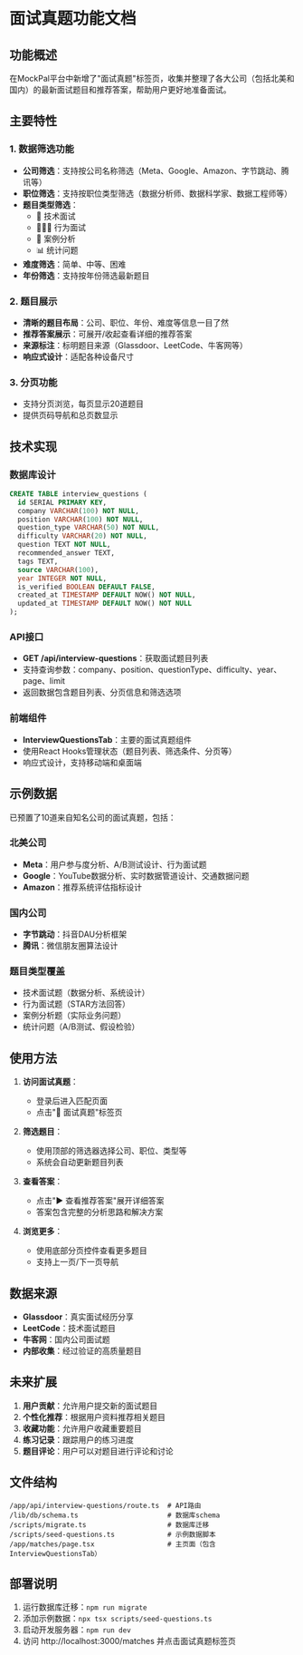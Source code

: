 # 面试真题功能文档

## 功能概述

在MockPal平台中新增了"面试真题"标签页，收集并整理了各大公司（包括北美和国内）的最新面试题目和推荐答案，帮助用户更好地准备面试。

## 主要特性

### 1. 数据筛选功能
- **公司筛选**：支持按公司名称筛选（Meta、Google、Amazon、字节跳动、腾讯等）
- **职位筛选**：支持按职位类型筛选（数据分析师、数据科学家、数据工程师等）
- **题目类型筛选**：
  - 🔧 技术面试
  - 🧑‍🤝‍🧑 行为面试
  - 🧩 案例分析
  - 📊 统计问题
- **难度筛选**：简单、中等、困难
- **年份筛选**：支持按年份筛选最新题目

### 2. 题目展示
- **清晰的题目布局**：公司、职位、年份、难度等信息一目了然
- **推荐答案展示**：可展开/收起查看详细的推荐答案
- **来源标注**：标明题目来源（Glassdoor、LeetCode、牛客网等）
- **响应式设计**：适配各种设备尺寸

### 3. 分页功能
- 支持分页浏览，每页显示20道题目
- 提供页码导航和总页数显示

## 技术实现

### 数据库设计
```sql
CREATE TABLE interview_questions (
  id SERIAL PRIMARY KEY,
  company VARCHAR(100) NOT NULL,
  position VARCHAR(100) NOT NULL,
  question_type VARCHAR(50) NOT NULL,
  difficulty VARCHAR(20) NOT NULL,
  question TEXT NOT NULL,
  recommended_answer TEXT,
  tags TEXT,
  source VARCHAR(100),
  year INTEGER NOT NULL,
  is_verified BOOLEAN DEFAULT FALSE,
  created_at TIMESTAMP DEFAULT NOW() NOT NULL,
  updated_at TIMESTAMP DEFAULT NOW() NOT NULL
);
```

### API接口
- **GET /api/interview-questions**：获取面试题目列表
- 支持查询参数：company、position、questionType、difficulty、year、page、limit
- 返回数据包含题目列表、分页信息和筛选选项

### 前端组件
- **InterviewQuestionsTab**：主要的面试真题组件
- 使用React Hooks管理状态（题目列表、筛选条件、分页等）
- 响应式设计，支持移动端和桌面端

## 示例数据

已预置了10道来自知名公司的面试真题，包括：

### 北美公司
- **Meta**：用户参与度分析、A/B测试设计、行为面试题
- **Google**：YouTube数据分析、实时数据管道设计、交通数据问题
- **Amazon**：推荐系统评估指标设计

### 国内公司
- **字节跳动**：抖音DAU分析框架
- **腾讯**：微信朋友圈算法设计

### 题目类型覆盖
- 技术面试题（数据分析、系统设计）
- 行为面试题（STAR方法回答）
- 案例分析题（实际业务问题）
- 统计问题（A/B测试、假设检验）

## 使用方法

1. **访问面试真题**：
   - 登录后进入匹配页面
   - 点击"📝 面试真题"标签页

2. **筛选题目**：
   - 使用顶部的筛选器选择公司、职位、类型等
   - 系统会自动更新题目列表

3. **查看答案**：
   - 点击"▶️ 查看推荐答案"展开详细答案
   - 答案包含完整的分析思路和解决方案

4. **浏览更多**：
   - 使用底部分页控件查看更多题目
   - 支持上一页/下一页导航

## 数据来源

- **Glassdoor**：真实面试经历分享
- **LeetCode**：技术面试题目
- **牛客网**：国内公司面试题
- **内部收集**：经过验证的高质量题目

## 未来扩展

1. **用户贡献**：允许用户提交新的面试题目
2. **个性化推荐**：根据用户资料推荐相关题目
3. **收藏功能**：允许用户收藏重要题目
4. **练习记录**：跟踪用户的练习进度
5. **题目评论**：用户可以对题目进行评论和讨论

## 文件结构

```
/app/api/interview-questions/route.ts  # API路由
/lib/db/schema.ts                      # 数据库schema
/scripts/migrate.ts                    # 数据库迁移
/scripts/seed-questions.ts             # 示例数据脚本
/app/matches/page.tsx                  # 主页面（包含InterviewQuestionsTab）
```

## 部署说明

1. 运行数据库迁移：`npm run migrate`
2. 添加示例数据：`npx tsx scripts/seed-questions.ts`
3. 启动开发服务器：`npm run dev`
4. 访问 http://localhost:3000/matches 并点击面试真题标签页 